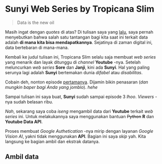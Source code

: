 Sunyi Web Series by Tropicana Slim
================

> Data is the new oil

Masih ingat dengan *quotes* di atas? Di tulisan saya yang
[lalu](https://ikanx101.github.io/blog/kuliah-umum-tel-u/), saya pernah
menyebutkan bahwa salah satu tantangan bagi kita saat ini terkait data
adalah **di mana kita bisa mendapatkannya**. Sejatinya di zaman digital
ini, data bertebaran di mana-mana.

Kembali ke judul tulisan ini, Tropicana Slim selalu saja membuat *web
series* yang menarik dan layak ditunggu di *channel* **Youtube** -nya.
Setelah meluncurkan *web series* **Sore** dan **Janji**, kini ada
**Sunyi**. Hal yang paling serunya lagi adalah **Sunyi** bertemakan
dunia *difabel* atau *disabilitas*.

Cobain deh, nonton episode
[pertamanya](https://www.youtube.com/watch?v=7_0V14TYVzc). Dijamin bikin
penasaran (*dan mungkin baper bagi Anda yang jomblo*). *hehe*

Sampai tulisan ini saya buat, **Sunyi** sudah sampai episode 3 *lhoo*.
*Viewers* -nya sudah belasan ribu.

*Nah*, sekarang saya coba *iseng* mengambil data dari **Youtube**
terkait *web series* ini. Untuk melakukannya saya menggunakan bantuan
~~Python~~ **R** dan **Youtube Data API**.

Proses membuat *Google Authetication* -nya mirip dengan layanan *Google
Vision AI*, yakni tidak menggunakan **API**. Bagian ini saya *skip* yah.
Kita langsung ke bagian ambil dan ekstrak datanya.

## Ambil data
